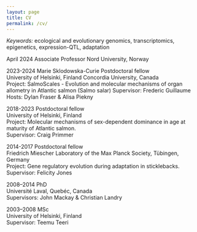 ```yaml
---
layout: page
title: CV
permalink: /cv/
---
```


*Keywords:* ecological and evolutionary genomics, transcriptomics, epigenetics, expression-QTL, adaptation

April 2024 Associate Professor
Nord University, Norway

2023-2024 Marie Sklodowska-Curie Postdoctoral fellow  
University of Helsinki, Finland
Concordia University, Canada
Project: SalmoScales - Evolution and molecular mechanisms of organ allometry in Atlantic salmon (Salmo salar)
Supervisor: Frederic Guillaume
Hosts: Dylan Fraser & Alisa Piekny

2018-2023 Postdoctoral fellow  
University of Helsinki, Finland  
Project: Molecular mechanisms of sex-dependent dominance in age at maturity of Atlantic salmon.  
Supervisor: Craig Primmer  

2014-2017 Postdoctoral fellow  
Friedrich Miescher Laboratory of the Max Planck Society, Tübingen, Germany  
Project: Gene regulatory evolution during adaptation in sticklebacks.  
Supervisor: Felicity Jones  

2008–2014 PhD  
Université Laval, Quebéc, Canada  
Supervisors: John Mackay & Christian Landry  

2003–2008 MSc  
University of Helsinki, Finland  
Supervisor: Teemu Teeri
